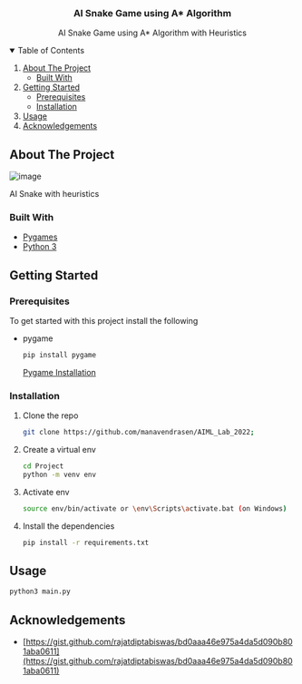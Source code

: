 <!-- PROJECT LOGO -->
<br />
<p align="center">

  <h3 align="center">AI Snake Game using A* Algorithm</h3>

  <p align="center">
		AI Snake Game using A* Algorithm with Heuristics
  
</p>

<!-- TABLE OF CONTENTS -->
<details open="open">
  <summary>Table of Contents</summary>
  <ol>
    <li>
      <a href="#about-the-project">About The Project</a>
      <ul>
        <li><a href="#built-with">Built With</a></li>
      </ul>
    </li>
    <li>
      <a href="#getting-started">Getting Started</a>
      <ul>
        <li><a href="#prerequisites">Prerequisites</a></li>
        <li><a href="#installation">Installation</a></li>
      </ul>
    </li>
    <li><a href="#usage">Usage</a></li>
    <li><a href="#acknowledgements">Acknowledgements</a></li>
  </ol>
</details>

<!-- ABOUT THE PROJECT -->

## About The Project

![image](https://user-images.githubusercontent.com/26283488/156333615-51ff9818-c6de-433a-bd22-60b1018fb41c.png)

AI Snake with heuristics

### Built With

- [Pygames](https://www.pygame.org)
- [Python 3](https://www.python.org)

<!-- GETTING STARTED -->

## Getting Started

### Prerequisites

To get started with this project install the following

- pygame
  ```sh
  pip install pygame
  ```
  [Pygame Installation](https://www.pygame.org/download.shtml)

### Installation

1. Clone the repo
   ```sh
   git clone https://github.com/manavendrasen/AIML_Lab_2022;
   ```
2. Create a virtual env

   ```sh
   cd Project
   python -m venv env
   ```

3. Activate env
   ```sh
   source env/bin/activate or \env\Scripts\activate.bat (on Windows)
   ```
4. Install the dependencies
   ```sh
   pip install -r requirements.txt
   ```

<!-- USAGE EXAMPLES -->

## Usage

```sh
python3 main.py
```

## Acknowledgements

- [https://gist.github.com/rajatdiptabiswas/bd0aaa46e975a4da5d090b801aba0611](https://gist.github.com/rajatdiptabiswas/bd0aaa46e975a4da5d090b801aba0611)
